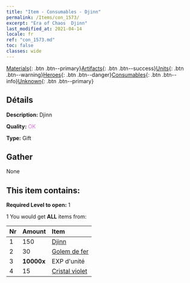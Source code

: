 ```yaml
---
title: "Item - Consumables - Djinn"
permalink: /Items/con_1573/
excerpt: "Era of Chaos  Djinn"
last_modified_at: 2021-04-14
locale: fr
ref: "con_1573.md"
toc: false
classes: wide
---
```

 [Materials](/fr/Items/){: .btn .btn--primary}[Artifacts](/fr/Items/Artifacts/){: .btn .btn--success}[Units](/fr/Items/Units/){: .btn .btn--warning}[Heroes](/fr/Items/Heroes/){: .btn .btn--danger}[Consumables](/fr/Items/Consumables/){: .btn .btn--info}[Unknown](/fr/Items/Unknown/){: .btn .btn--primary}

## Détails
 **Description:** Djinn

 **Quality:** <span style="color: #DA70D6">OK</span>

 **Type:** Gift

## Gather

  None

## This item contains:

 **Required Level to open:** 1

 1 You would get **ALL** items  from:

  | Nr | Amount |     Item    |
  |:---|:-------|:------------|
  | 1 | 150 | [Djinn](/fr/Items/unt_239/) | 
  | 2 | 30 | [Golem de fer](/fr/Items/unt_237/) | 
  | 3 |  **10000x** | EXP d'unité |  | 
  | 4 | 15 | [Cristal violet](/fr/Items/con_720/) | 
